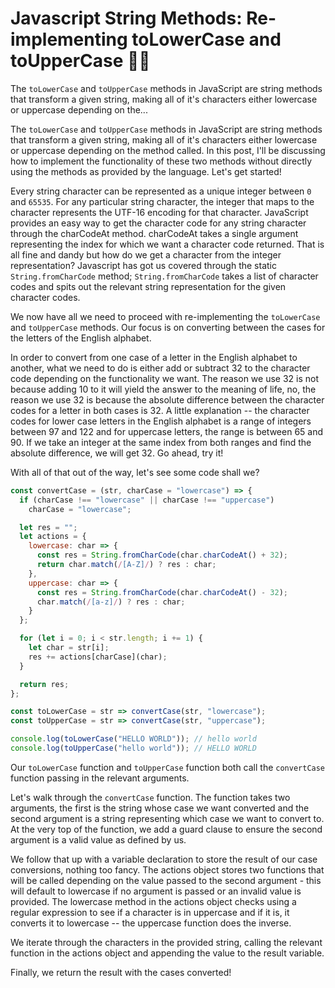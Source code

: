# Javascript String Methods: Re-implementing toLowerCase and toUpperCase 💪🏾

The `toLowerCase` and `toUpperCase` methods in JavaScript are string methods that
transform a given string, making all of it's characters either lowercase or
uppercase depending on the...

The `toLowerCase` and `toUpperCase` methods in JavaScript are string methods that
transform a given string, making all of it's characters either lowercase or
uppercase depending on the method called. In this post, I'll be discussing how
to implement the functionality of these two methods without directly using the
methods as provided by the language. Let's get started!

Every string character can be represented as a unique integer between `0` and `65535`.
For any particular string character, the integer that maps to the character
represents the UTF-16 encoding for that character. JavaScript provides an easy
way to get the character code for any string character through the charCodeAt
method. charCodeAt takes a single argument representing the index for which we
want a character code returned. That is all fine and dandy but how do we get a
character from the integer representation? Javascript has got us covered through
the static `String.fromCharCode` method; `String.fromCharCode` takes a list of
character codes and spits out the relevant string representation for the given
character codes.

We now have all we need to proceed with re-implementing the `toLowerCase` and
`toUpperCase` methods. Our focus is on converting between the cases for the
letters of the English alphabet.

In order to convert from one case of a letter in the English alphabet to another,
what we need to do is either add or subtract 32 to the character code depending
on the functionality we want. The reason we use 32 is not because adding 10 to
it will yield the answer to the meaning of life, no, the reason we use 32 is
because the absolute difference between the character codes for a letter in both
cases is 32. A little explanation -- the character codes for lower case letters
in the English alphabet is a range of integers between 97 and 122 and for
uppercase letters, the range is between 65 and 90. If we take an integer at the
same index from both ranges and find the absolute difference, we will get 32.
Go ahead, try it!

With all of that out of the way, let's see some code shall we?

```js
const convertCase = (str, charCase = "lowercase") => {
  if (charCase !== "lowercase" || charCase !== "uppercase")
    charCase = "lowercase";

  let res = "";
  let actions = {
    lowercase: char => {
      const res = String.fromCharCode(char.charCodeAt() + 32);
      return char.match(/[A-Z]/) ? res : char;
    },
    uppercase: char => {
      const res = String.fromCharCode(char.charCodeAt() - 32);
      char.match(/[a-z]/) ? res : char;
    }
  };

  for (let i = 0; i < str.length; i += 1) {
    let char = str[i];
    res += actions[charCase](char);
  }

  return res;
};

const toLowerCase = str => convertCase(str, "lowercase");
const toUpperCase = str => convertCase(str, "uppercase");

console.log(toLowerCase("HELLO WORLD")); // hello world
console.log(toUpperCase("hello world")); // HELLO WORLD
```

Our `toLowerCase` function and `toUpperCase` function both call the `convertCase`
function passing in the relevant arguments.

Let's walk through the `convertCase` function. The function takes two arguments,
the first is the string whose case we want converted and the second argument
is a string representing which case we want to convert to. At the very top of
the function, we add a guard clause to ensure the second argument is a valid
value as defined by us.

We follow that up with a variable declaration to store the result of our case
conversions, nothing too fancy. The actions object stores two functions that
will be called depending on the value passed to the second argument - this will
default to lowercase if no argument is passed or an invalid value is provided.
The lowercase method in the actions object checks using a regular expression
to see if a character is in uppercase and if it is, it converts it to
lowercase -- the uppercase function does the inverse.

We iterate through the characters in the provided string, calling the relevant
function in the actions object and appending the value to the result variable.

Finally, we return the result with the cases converted!
